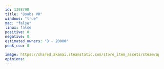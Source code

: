 ```yaml
---
id: 1398790
title: "Boobs VR"
windows: "true"
mac: "false"
linux: false
positive: 0
negative: 0
estimated_owners: "0 - 20000"
peak_ccu: 0

image: https://shared.akamai.steamstatic.com/store_item_assets/steam/apps/1398790/header.jpg?t=1599292087
opinions:
---
```

